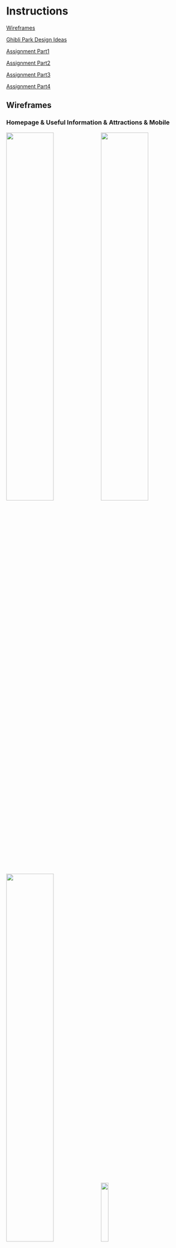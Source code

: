 # Instructions


[Wireframes](#wireframes)

[Ghibli Park Design Ideas](#park)

[Assignment Part1](#part1) 

[Assignment Part2](#part2) 

[Assignment Part3](#part3) 

[Assignment Part4](#part4) 

## Wireframes

### Homepage & Useful Information & Attractions & Mobile

<image src="https://user-images.githubusercontent.com/20574134/145001220-86218bdf-1836-413a-aef7-e22330836b40.png" width="50%"><image src="https://user-images.githubusercontent.com/20574134/145001297-78c989d1-7859-4c8c-95e7-c2986dba8872.png" width="50%">
 
 <image src="https://user-images.githubusercontent.com/20574134/145001361-f3f1d50b-7e4c-4f49-8835-7f1d8ed119d5.png" width="50%"><image src="https://user-images.githubusercontent.com/20574134/145001418-6bca10a2-a666-4309-8bd6-609d5deb0fed.png" width="20%">

***


<div id="park">

## The Ghibli Park Design

The theme park will be about the Studio Ghibli universe. Studio Ghibli is a renowned animation movies company that created movies such as My Neighbor Totoro and Spirited Away.

The name of the theme park would be Studio Ghibli Theme Park.

### Types of Attractions:

1.	Ghibli’s Giant Warehouse
2.	My Neighbor Totoro-themed Dondoko Forest
3.	Princess Mononoke Village
4.	Springtime of Life Hill from Howl’s Moving Castle and Castle in the Sky
5.	Witch Valley based on Kiki’s Delivery Service

### 	Different Visitors:

1.	Fans from Ghibli Anime films
2.	Family with kids for vacation
3.	Japanese Culture lovers
4.	Nature Lovers


### Services Provided:

1.	Dining
2.	Shops
3.	Entertainment
4.	ATMs
5.	First Aid Stations
6.	Information Desk
7.	Accessibility Information
8.	Guest Relations
9.	Locker Facilities
10.	Strollers and Wheelchairs Rent
11.	Wi-Fi network

### Information Before Visit:

1.	How to get there
2.	Weather Forecast
3.	Date and Time Availability
4.	Where to buy tickets
5.	Safety and Requirement
6.	Policies and Restrictions

</div>

***

<div id="part1">
 
## Team assignment. Part 1

1.**Agree on the purpose of the web site**

Discuss the reasons for a theme park operator to have a web site, the people who might look at such a web site and the reasons that they would be looking at the web site.

2.**Research theme park web sites**

As a group, choose five different web sites of theme parks. Review the type of information that you find on the sites, and the structure that these sites have to help people find that information. Make a list of the aspects of the sites that you think are a good idea or that work well, and a list of the aspects of the sites that you don't think are so successful. This will give you some insights that you can use when designing your own web site. Keep a record of the discussion in a document.

3.**Agree on the content for the web site**

Agree within the group the theme for your theme park and the types of attractions that you will have for the different visitors that you expect to come to your theme park. Think of any other services that you will provide to visitors (for example food, access to money and medical help). Think of any other information that people looking at your web site will want to know before they come and visit your theme park. Keep a record of the discussion in a document.

4.**Agree on the structure of the web site**

Agree within your group the structure of your web site, with the aim of designing a web site with 3 pages. What information will appear on the main page, and what will appear on the other two pages. Think about how you might present the content, and whether you will have semantic parts such as asides or pop-up windows. Keep a record of the discussion in a document.

5.**Design the wireframes for the web site**

Produce a set of wireframes for the site, showing the concepts for both a wide screen and small screen. These can either be drawn by hand or produced using a tool such as PowerPoint or a graphics package such as Illustrator. Avoid painting or photo-editing software such as Paint or Photoshop as designs produced in this way are difficult to edit. Ensure that the designs are clear and easy to read.

**Review criteria**
 
Marks will be awarded for the following:

- Identification of purpose of web site to the appropriate stakeholders  

- Evidence and analysis of 5 theme park web sites  

- Identification of relevant and appropriate content for the web site  

- Identification of an appropriate structure for the pages for the content for this web site  

- Design of the wireframes as a clear model for the web site   

 </div>

***

<div id="part2">

## Team assignment. Part 2

1.**Markup wireframes with HTML**

Review the three wireframes that you produced for the large screen version of your web site from part 1 of the team project and make any changes that you think would improve them. Work through the wireframes and decide on the correct HTML to build those pages. Think carefully about the use of layout tags such as tables, and only use them where content is really a table. Make sure that all the parts of the pages have a semantic identity, either by using existing semantic tags or by defining "div" tags for the content. Attempt to use a range of the various formatting tags available to add richness and extra meaning to your content. Consider how different media can add to the way that your pages communicate information.

Mark up your wireframes with the HTML tags that you intend to use. Upload these marked-up wireframes in a .zip file into the ****Workspace: static web pages** that is located **in the end of week 10**  and generate a shareable URL. Consider how your HTML supports the use of your pages by users with disabilities.

2.**Code HTML pages**

Code the three pages in HTML and enter in some essential text content that you write yourself. Name the main/first page of your web site: index.html. Ensure that you use comments to help all the coders to understand the code.

Find some pictures and any other media that you consider appropriate and embed them into the pages using the correct HTML tags. Ensure that your code includes comments to help you work with the code and quickly relate it to the wireframes. It could be helpful to include comments to indicate who contributed chunks of the code so that you can ensure you can work together as a team.

3.**Upload the pages to the static web page system**

Upload in the .zip file your three pages within a tidy directory structure to the **Workspace: static web pages** that is located **in the end of week 10**. Update your shareable link and load the pages in a browser using the shareable URL.

4.**Validate the code in the pages**

Validate your code using the [W3C code validator](https://validator.w3.org/).

**Review criteria**

We are looking for a well constructed skeleton that reflects the design in the wireframes and for content that is relevant and appropriate.

Marks will be awarded for the following:

- Does the URL lead to the correct website? 
- Appropriate semantic tags used, both the predefined tags and the appropriate use of div block tags.  
- The range of different layout, formatting and media HTML tags used and their appropriate use (eg tables used as tables not for layout)  
- Rich comments  
- Accessibility, particularly in the use of the media tags.   Tidy directory structure  

</div>

***

<div id="part3">

## **Team assignment. Part 3**

1.**Markup wireframes with Appearance CSS**

Review the three wireframes that you produced for the large screen version of your web site from part 1 of the team project and add to them to ensure that they have the appearance that you wish your site to have. Ensure that you have agreed the colours that will be applied to the elements. Agree the font family or specific font that you will use for different parts of your site, and the colours that should be used.

Work through the wireframes and decide on the correct CSS to build those pages, and add classes and identities to the pages. Mark up your wireframes accordingly. Upload a .zip file of these new marked-up versions of the wireframes into the Workspace: static web pages in week 10.

2.**Set up and link stylesheet**

Code the CSS stylesheet with these appearance styling instructions and link them to the correct HTML elements using the class and id mechanism.

3.**Upload the pages to the static web page system**

Upload your three new versions of HTML pages to the Workspace: static web page system in week 10 with the class and id properties and the CSS stylesheet within a tidy directory structure. Test that everything is working as expected by loading the pages in a browser using the shareable URL for your web site.

4.**Validate the code in the pages**

Validate your code using the [W3C code validator](https://validator.w3.org/).

**Review criteria**

We are looking for evidence of application of the various appearance and text styling CSS using the CSS Box Model.

Marks will be awarded for the following:

- Does the URL lead to the correct website? 
- Applying Appearance Styling: Stylesheets
- Applying Appearance Styling - Styling Text
- Applying Appearance Styling - Font Families
- Applying Appearance Styling - HTML Object Colouring
- Applying Appearance Styling - Colour Definition

</div>

***

<div id="part4">

## Team assignment. Part 4

1.**Markup wireframes with Layout CSS**

Review the three wireframes that you produced for the large screen version of your web site from the part 3 of the team project and add to them to ensure that they have the layout that you wish your site to have. In particular identify the HTML elements' absolute and relative positions taking the element enclosing hierarchy in your web site. Use the various ways of measuring elements on web pages as appropriate. Additionally, identify the boxes that enclose the HTML elements in your web site and consider the box properties (padding borders etc) that you want to define.

Work through the wireframes and decide on the correct CSS to build those pages, and check the class and identity properties of the elements in the pages. Mark up your wireframes accordingly. Upload these new marked-up versions of the wireframes a .zip file into the Workspace: static web pages in week 10.

2.**Set up and link stylesheet**

Code the CSS stylesheet with the layout styling instructions and link them to the correct HTML elements using the class and id mechanism.

3.**Upload the pages to the static web page system**

Upload your three new versions of HTML pages  the .zip file to the Workspace: static web page system in week 10 with any amended class and id properties and the extended CSS stylesheet within a tidy directory structure. Test that everything is working as expected by loading the pages in a browser using the shareable URL.

4.**Validate the code in the pages**

Validate your code using the [W3C code validator](https://validator.w3.org/).


**Review criteria**

We are looking for evidence of application of the various layout CSS using the various CSS measuring units.

Marks will be awarded for the following:

- Does the link lead to the correct website? 

- Box Modelling Styling

- X, Y, Z of Styling

- Grids & Columns

- Media Styling

- Animation  

</div>

***


